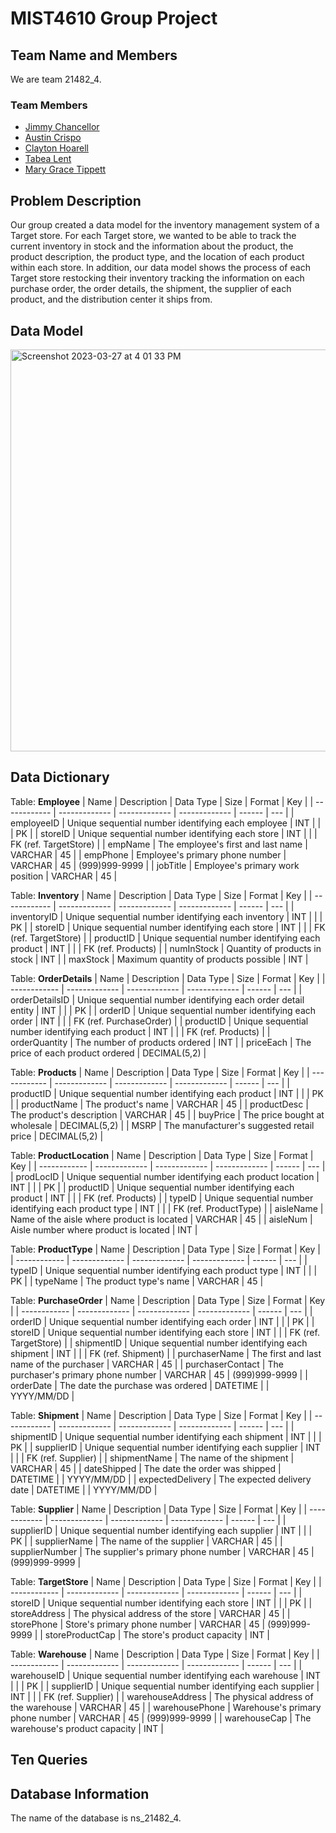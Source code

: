 # MIST4610 Group Project
## Team Name and Members
We are team 21482_4. <br>

### Team Members <br>
* [Jimmy Chancellor](https://github.com/JChancello/Groupproject1) <br>
* [Austin Crispo](https://github.com/austincrispo/MIST-4610-Project-1) <br>
* [Clayton Hoarell](https://github.com/claytonh153454/MIST4610) <br>
* [Tabea Lent](https://github.com/tabealent/mist4610_project) <br>
* [Mary Grace Tippett](https://github.com/mgtipp/MIST4610_project)

## Problem Description
Our group created a data model for the inventory management system of a Target store. For each Target store, we wanted to be able to track the current inventory in stock and the information about the product, the product description, the product type, and the location of each product within each store. In addition, our data model shows the process of each Target store restocking their inventory tracking the information on each purchase order, the order details, the shipment, the supplier of each product, and the distribution center it ships from. 

## Data Model
<img width="643" alt="Screenshot 2023-03-27 at 4 01 33 PM" src="https://user-images.githubusercontent.com/82818412/228053365-1a7b0abc-60f4-4033-8270-cee07b2c1290.png">

## Data Dictionary
Table: <b>Employee</b>
| Name  | Description   | Data Type     | Size          | Format | Key |
| ------------ | ------------- | ------------- | ------------- | ------ | --- |
| employeeID | Unique sequential number identifying each employee | INT | | | PK |
| storeID | Unique sequential number identifying each store | INT | | | FK (ref. TargetStore) |
| empName | The employee's first and last name | VARCHAR | 45 |
| empPhone | Employee's primary phone number | VARCHAR | 45 | (999)999-9999 |
| jobTitle | Employee's primary work position | VARCHAR | 45 |

Table: <b>Inventory</b>
| Name  | Description   | Data Type     | Size          | Format | Key |
| ------------ | ------------- | ------------- | ------------- | ------ | --- |
| inventoryID | Unique sequential number identifying each inventory | INT | | | PK |
| storeID | Unique sequential number identifying each store | INT | | | FK (ref. TargetStore) |
| productID | Unique sequential number identifying each product | INT | | | FK (ref. Products) |
| numInStock | Quantity of products in stock | INT |
| maxStock | Maximum quantity of products possible | INT | 

Table: <b>OrderDetails</b>
| Name  | Description   | Data Type     | Size          | Format | Key |
| ------------ | ------------- | ------------- | ------------- | ------ | --- |
| orderDetailsID | Unique sequential number identifying each order detail entity | INT | | | PK |
| orderID | Unique sequential number identifying each order | INT | | | FK (ref. PurchaseOrder) |
| productID | Unique sequential number identifying each product | INT | | | FK (ref. Products) |
| orderQuantity | The number of products ordered | INT |
| priceEach | The price of each product ordered | DECIMAL(5,2) |
  
Table: <b>Products</b>
| Name  | Description   | Data Type     | Size          | Format | Key |
| ------------ | ------------- | ------------- | ------------- | ------ | --- |
| productID | Unique sequential number identifying each product | INT | | | PK |
| productName | The product's name | VARCHAR | 45 |
| productDesc | The product's description | VARCHAR | 45 |
| buyPrice | The price bought at wholesale | DECIMAL(5,2) |
| MSRP | The manufacturer's suggested retail price | DECIMAL(5,2) |
  
Table: <b>ProductLocation</b>
| Name  | Description   | Data Type     | Size          | Format | Key |
| ------------ | ------------- | ------------- | ------------- | ------ | --- |
| prodLocID | Unique sequential number identifying each product location | INT | | | PK |
| productID | Unique sequential number identifying each product | INT | | | FK (ref. Products) |
| typeID | Unique sequential number identifying each product type | INT | | | FK (ref. ProductType) |
| aisleName | Name of the aisle where product is located | VARCHAR | 45 |
| aisleNum | Aisle number where product is located | INT |
  
Table: <b>ProductType</b>
| Name  | Description   | Data Type     | Size          | Format | Key |
| ------------ | ------------- | ------------- | ------------- | ------ | --- |
| typeID | Unique sequential number identifying each product type | INT | | | PK |
| typeName | The product type's name | VARCHAR | 45 |

Table: <b>PurchaseOrder</b>
| Name  | Description   | Data Type     | Size          | Format | Key |
| ------------ | ------------- | ------------- | ------------- | ------ | --- |
| orderID | Unique sequential number identifying each order | INT | | | PK |
| storeID | Unique sequential number identifying each store | INT | | | FK (ref. TargetStore) |
| shipmentID | Unique sequential number identifying each shipment | INT | | | FK (ref. Shipment) |
| purchaserName | The first and last name of the purchaser | VARCHAR | 45 |
| purchaserContact | The purchaser's primary phone number | VARCHAR | 45 | (999)999-9999 |
| orderDate | The date the purchase was ordered | DATETIME | | YYYY/MM/DD |

Table: <b>Shipment</b>
| Name  | Description   | Data Type     | Size          | Format | Key |
| ------------ | ------------- | ------------- | ------------- | ------ | --- |
| shipmentID | Unique sequential number identifying each shipment | INT | | | PK |
| supplierID | Unique sequential number identifying each supplier | INT | | | FK (ref. Supplier) |
| shipmentName | The name of the shipment | VARCHAR | 45 |
| dateShipped | The date the order was shipped | DATETIME | | YYYY/MM/DD |
| expectedDelivery | The expected delivery date | DATETIME | | YYYY/MM/DD |
  
Table: <b>Supplier</b>
| Name  | Description   | Data Type     | Size          | Format | Key |
| ------------ | ------------- | ------------- | ------------- | ------ | --- |
| supplierID | Unique sequential number identifying each supplier | INT | | | PK |
| supplierName | The name of the supplier | VARCHAR | 45 |
| supplierNumber | The supplier's primary phone number | VARCHAR | 45 | (999)999-9999 |

Table: <b>TargetStore</b>
| Name  | Description   | Data Type     | Size          | Format | Key |
| ------------ | ------------- | ------------- | ------------- | ------ | --- |
| storeID | Unique sequential number identifying each store | INT  | | | PK |
| storeAddress | The physical address of the store | VARCHAR | 45 |
| storePhone | Store's primary phone number | VARCHAR | 45 | (999)999-9999 |
| storeProductCap | The store's product capacity | INT |

Table: <b>Warehouse</b>
| Name  | Description   | Data Type     | Size          | Format | Key |
| ------------ | ------------- | ------------- | ------------- | ------ | --- |
| warehouseID | Unique sequential number identifying each warehouse | INT | | | PK |
| supplierID | Unique sequential number identifying each supplier | INT | | | FK (ref. Supplier) |
| warehouseAddress | The physical address of the warehouse | VARCHAR | 45 |
| warehousePhone | Warehouse's primary phone number | VARCHAR | 45 | (999)999-9999 |
| warehouseCap | The warehouse's product capacity | INT |

## Ten Queries

## Database Information
The name of the database is ns_21482_4.
